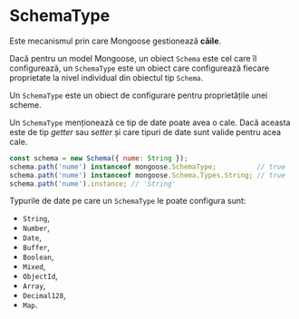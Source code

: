 # SchemaType

Este mecanismul prin care Mongoose gestionează **căile**.

Dacă pentru un model Mongoose, un obiect `Schema` este cel care îl configurează, un `SchemaType` este un obiect care configurează fiecare proprietate la nivel individual din obiectul tip `Schema`.

Un `SchemaType` este un obiect de configurare pentru proprietățile unei scheme.

Un `SchemaType` menționează ce tip de date poate avea o cale. Dacă aceasta este de tip *getter* sau *setter* și care tipuri de date sunt valide pentru acea cale.

```javascript
const schema = new Schema({ nume: String });
schema.path('nume') instanceof mongoose.SchemaType;          // true
schema.path('nume') instanceof mongoose.Schema.Types.String; // true
schema.path('nume').instance; // 'String'
```

Typurile de date pe care un `SchemaType` le poate configura sunt:

- `String`,
- `Number`,
- `Date`,
- `Buffer`,
- `Boolean`,
- `Mixed`,
- `ObjectId`,
- `Array`,
- `Decimal128`,
- `Map`.
